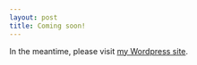 ```yaml
---
layout: post
title: Coming soon!
---
```

In the meantime, please visit [my Wordpress site](https://aszingarellisweet.info/blog/).
